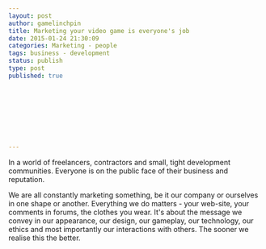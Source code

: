 ```yaml
---
layout: post
author: gamelinchpin
title: Marketing your video game is everyone's job
date: 2015-01-24 21:30:09
categories: Marketing - people
tags: business - development
status: publish
type: post
published: true









---
```

In a world of freelancers, contractors and small, tight development
communities. Everyone is on the public face of their business and
reputation.

<div>

</div>

<div>

We are all constantly marketing something, be it our company or
ourselves in one shape or another. Everything we do matters - your
web-site, your comments in forums, the clothes you wear. It's about the
message we convey in our appearance, our design, our gameplay, our
technology, our ethics and most importantly our interactions with
others. The sooner we realise this the better.

</div>
